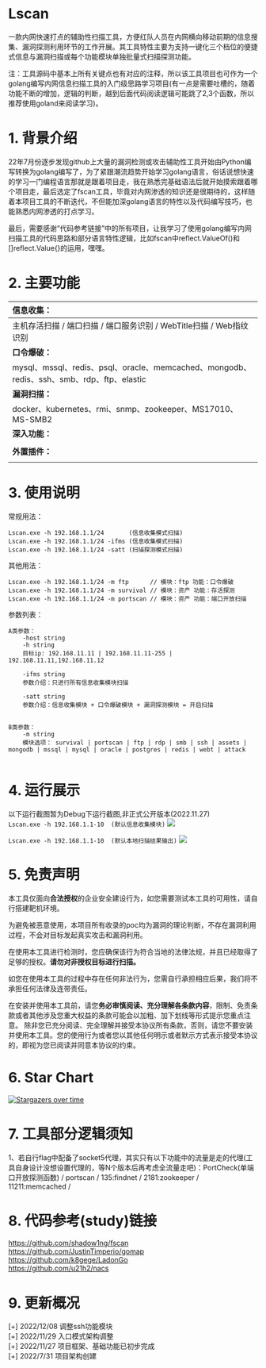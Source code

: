 # Lscan
一款内网快速打点的辅助性扫描工具，方便红队人员在内网横向移动前期的信息搜集、漏洞探测利用环节的工作开展。其工具特性主要为支持一键化三个档位的便捷式信息与漏洞扫描或每个功能模块单独批量式扫描探测功能。

注：工具源码中基本上所有关键点也有对应的注释，所以该工具项目也可作为一个golang编写内网信息扫描工具的入门级思路学习项目(有一点是需要吐槽的，随着功能不断的增加，逻辑的判断，越到后面代码阅读逻辑可能跳了2,3个函数，所以推荐使用goland来阅读学习)。

# 1. 背景介绍

22年7月份逐步发现github上大量的漏洞检测或攻击辅助性工具开始由Python编写转换为golang编写了，为了紧跟潮流趋势开始学习golang语言，俗话说想快速的学习一门编程语言那就是跟着项目走，我在熟悉完基础语法后就开始摸索跟着哪个项目走，最后选定了fscan工具，毕竟对内网渗透的知识还是很期待的，这样随着本项目工具的不断迭代，不但能加深golang语言的特性以及代码编写技巧，也能熟悉内网渗透的打点学习。

最后，需要感谢“代码参考链接”中的所有项目，让我学习了使用golang编写内网扫描工具的代码思路和部分语言特性逻辑，比如fscan中reflect.ValueOf()和[]reflect.Value{}的运用，嘿嘿。

# 2. 主要功能

| **信息收集：**                                               |
| :------------------------------------------------------------ |
| 主机存活扫描 / 端口扫描 / 端口服务识别 / WebTitle扫描 / Web指纹识别 |
| **口令爆破：**                                               |
| mysql、mssql、redis、psql、oracle、memcached、mongodb、redis、ssh、smb、rdp、ftp、elastic |
| **漏洞扫描：**                                               |
| docker、kubernetes、rmi、snmp、zookeeper、MS17010、MS-SMB2                                     |
| **深入功能：**                                               |
|                                                              |
| **外置插件：**                                               |
|                                                              |


# 3. 使用说明

常规用法：
``` 
Lscan.exe -h 192.168.1.1/24       (信息收集模式扫描)
Lscan.exe -h 192.168.1.1/24 -ifms (信息收集模式扫描)
Lscan.exe -h 192.168.1.1/24 -satt (扫描探测模式扫描)
```

其他用法：
```
Lscan.exe -h 192.168.1.1/24 -m ftp      // 模块：ftp 功能：口令爆破
Lscan.exe -h 192.168.1.1/24 -m survival // 模块：资产 功能：存活探测
Lscan.exe -h 192.168.1.1/24 -m portscan // 模块：资产 功能：端口开放扫描

```

参数列表：

```
A类参数：
	-host string
	-h string
	目标ip: 192.168.11.11 | 192.168.11.11-255 | 192.168.11.11,192.168.11.12
	
	-ifms string
	参数介绍：只进行所有信息收集模块扫描
	
	-satt string
	参数介绍：信息收集模块 + 口令爆破模块 + 漏洞探测模块 = 开启扫描
	

B类参数：
	-m string
	模块选项： survival | portscan | ftp | rdp | smb | ssh | assets | mongodb | mssql | mysql | oracle | postgres | redis | webt | attack
	
```

# 4. 运行展示
以下运行截图暂为Debug下运行截图,非正式公开版本(2022.11.27)  
`Lscan.exe -h 192.168.1.1-10  (默认信息收集模块)`
![](./image/debug-运行显示.png)

`Lscan.exe -h 192.168.1.1-10  (默认本地扫描结果输出)`
![](./image/debug-日志本地输出.png)

# 5. 免责声明

本工具仅面向**合法授权**的企业安全建设行为，如您需要测试本工具的可用性，请自行搭建靶机环境。

为避免被恶意使用，本项目所有收录的poc均为漏洞的理论判断，不存在漏洞利用过程，不会对目标发起真实攻击和漏洞利用。

在使用本工具进行检测时，您应确保该行为符合当地的法律法规，并且已经取得了足够的授权。**请勿对非授权目标进行扫描。**

如您在使用本工具的过程中存在任何非法行为，您需自行承担相应后果，我们将不承担任何法律及连带责任。

在安装并使用本工具前，请您**务必审慎阅读、充分理解各条款内容**，限制、免责条款或者其他涉及您重大权益的条款可能会以加粗、加下划线等形式提示您重点注意。
除非您已充分阅读、完全理解并接受本协议所有条款，否则，请您不要安装并使用本工具。您的使用行为或者您以其他任何明示或者默示方式表示接受本协议的，即视为您已阅读并同意本协议的约束。

# 6. Star Chart
[![Stargazers over time](https://starchart.cc/sh1yan/Lscan.svg)](https://starchart.cc/sh1yan/Lscan)



# 7. 工具部分逻辑须知

1、若自行flag中配备了socket5代理，其实只有以下功能中的流量是走的代理(工具自身设计没想设置代理的，等N个版本后再考虑全流量走吧)：PortCheck(单端口开放探测函数) / portscan / 135:findnet / 2181:zookeeper / 11211:memcached /


# 8. 代码参考(study)链接
https://github.com/shadow1ng/fscan  
https://github.com/JustinTimperio/gomap  
https://github.com/k8gege/LadonGo  
https://github.com/u21h2/nacs


# 9. 更新概况
[+] 2022/12/08 调整ssh功能模块  
[+] 2022/11/29 入口模式架构调整  
[+] 2022/11/27 项目框架、基础功能已初步完成  
[+] 2022/7/31 项目架构创建





 

